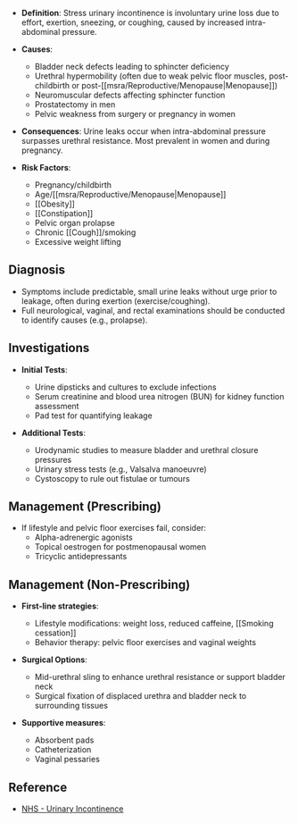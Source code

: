 - **Definition**: Stress urinary incontinence is involuntary urine loss due to effort, exertion, sneezing, or coughing, caused by increased intra-abdominal pressure.

- **Causes**:
  - Bladder neck defects leading to sphincter deficiency
  - Urethral hypermobility (often due to weak pelvic floor muscles, post-childbirth or post-[[msra/Reproductive/Menopause|Menopause]])
  - Neuromuscular defects affecting sphincter function
  - Prostatectomy in men
  - Pelvic weakness from surgery or pregnancy in women

- **Consequences**: Urine leaks occur when intra-abdominal pressure surpasses urethral resistance. Most prevalent in women and during pregnancy.

- **Risk Factors**:
  - Pregnancy/childbirth
  - Age/[[msra/Reproductive/Menopause|Menopause]]
  - [[Obesity]]
  - [[Constipation]]
  - Pelvic organ prolapse
  - Chronic [[Cough]]/smoking
  - Excessive weight lifting

## Diagnosis
- Symptoms include predictable, small urine leaks without urge prior to leakage, often during exertion (exercise/coughing).
- Full neurological, vaginal, and rectal examinations should be conducted to identify causes (e.g., prolapse).

## Investigations
- **Initial Tests**:
  - Urine dipsticks and cultures to exclude infections
  - Serum creatinine and blood urea nitrogen (BUN) for kidney function assessment
  - Pad test for quantifying leakage

- **Additional Tests**:
  - Urodynamic studies to measure bladder and urethral closure pressures
  - Urinary stress tests (e.g., Valsalva manoeuvre)
  - Cystoscopy to rule out fistulae or tumours

## Management (Prescribing)
- If lifestyle and pelvic floor exercises fail, consider:
  - Alpha-adrenergic agonists
  - Topical oestrogen for postmenopausal women
  - Tricyclic antidepressants

## Management (Non-Prescribing)
- **First-line strategies**:
  - Lifestyle modifications: weight loss, reduced caffeine, [[Smoking cessation]]
  - Behavior therapy: pelvic floor exercises and vaginal weights

- **Surgical Options**:
  - Mid-urethral sling to enhance urethral resistance or support bladder neck
  - Surgical fixation of displaced urethra and bladder neck to surrounding tissues

- **Supportive measures**:
  - Absorbent pads
  - Catheterization
  - Vaginal pessaries

## Reference
- [NHS - Urinary Incontinence](https://www.nhs.uk/conditions/urinary-incontinence/)